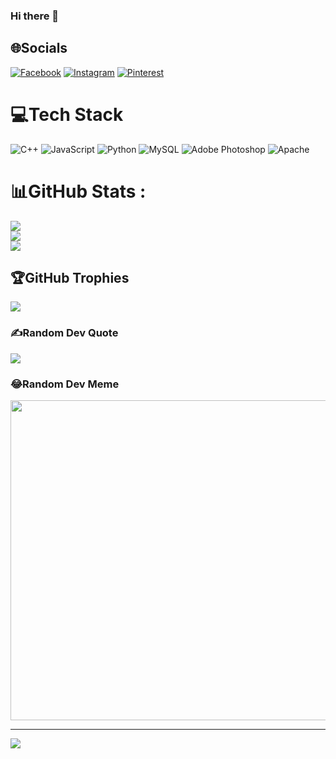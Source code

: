 ### Hi there 👋

<!--
**sixsix202/sixsix202** is a ✨ _special_ ✨ repository because its `README.md` (this file) appears on your GitHub profile.

Here are some ideas to get you started:

- 🏫 Student from FPT University
- 🌱 Learning cybersecurity
- 🐟 My zodiac: Gemini
- 🎵 Like Arts, Music 
- 🎮 Noob gamer :Just play for relaxing
- ♥ Relationship: ... LOVE ...
-->

## 🌐Socials
[![Facebook](https://img.shields.io/badge/Facebook-%231877F2.svg?logo=Facebook&logoColor=white)](https://facebook.com/https://www.facebook.com/manhnd66) [![Instagram](https://img.shields.io/badge/Instagram-%23E4405F.svg?logo=Instagram&logoColor=white)](https://instagram.com/https://bom.so/rOW1qC) [![Pinterest](https://img.shields.io/badge/Pinterest-%23E60023.svg?logo=Pinterest&logoColor=white)](https://pinterest.com/https://pin.it/fj8LF80) 

# 💻Tech Stack
![C++](https://img.shields.io/badge/c++-%2300599C.svg?style=for-the-badge&logo=c%2B%2B&logoColor=white) ![JavaScript](https://img.shields.io/badge/javascript-%23323330.svg?style=for-the-badge&logo=javascript&logoColor=%23F7DF1E) ![Python](https://img.shields.io/badge/python-3670A0?style=for-the-badge&logo=python&logoColor=ffdd54) ![MySQL](https://img.shields.io/badge/mysql-%2300f.svg?style=for-the-badge&logo=mysql&logoColor=white) ![Adobe Photoshop](https://img.shields.io/badge/adobephotoshop-%2331A8FF.svg?style=for-the-badge&logo=adobephotoshop&logoColor=white) ![Apache](https://img.shields.io/badge/apache-%23D42029.svg?style=for-the-badge&logo=apache&logoColor=white)
# 📊GitHub Stats :
![](https://github-readme-stats.vercel.app/api?username=sixsix202&theme=radical&hide_border=false&include_all_commits=false&count_private=false)<br/>
![](https://github-readme-streak-stats.herokuapp.com/?user=sixsix202&theme=radical&hide_border=false)<br/>
![](https://github-readme-stats.vercel.app/api/top-langs/?username=sixsix202&theme=radical&hide_border=false&include_all_commits=false&count_private=false&layout=compact)

## 🏆GitHub Trophies
![](https://github-trophies.vercel.app/?username=sixsix202&theme=radical&no-frame=false&no-bg=false&margin-w=4)

### ✍️Random Dev Quote
![](https://quotes-github-readme.vercel.app/api?type=horizontal&theme=radical)

### 😂Random Dev Meme
<img src="https://random-memer.herokuapp.com/" width="512px"/>

---
[![](https://visitcount.itsvg.in/api?id=sixsix202&icon=0&color=0)](https://visitcount.itsvg.in)
